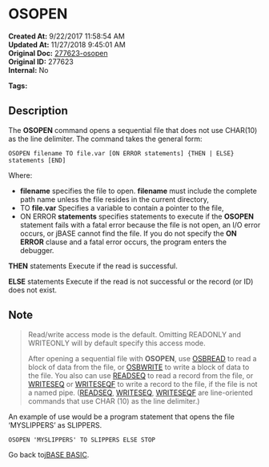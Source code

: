 # OSOPEN

**Created At:** 9/22/2017 11:58:54 AM  
**Updated At:** 11/27/2018 9:45:01 AM  
**Original Doc:** [277623-osopen](https://docs.jbase.com/36868-jbase-basic/277623-osopen)  
**Original ID:** 277623  
**Internal:** No  

**Tags:**
<badge text='file handling' vertical='middle' />

## Description

The **OSOPEN** command opens a sequential file that does not use CHAR(10) as the line delimiter. The command takes the general form:

```
OSOPEN filename TO file.var [ON ERROR statements] {THEN | ELSE} statements [END]
```

Where:

- **filename** specifies the file to open. **filename** must include the complete path name unless the file resides in the current directory,
- TO **file.var** Specifies a variable to contain a pointer to the file,
- ON ERROR **statements** specifies statements to execute if the **OSOPEN** statement fails with a fatal error because the file is not open, an I/O error occurs, or jBASE cannot find the file. If you do not specify the **ON ERROR** clause and a fatal error occurs, the program enters the debugger.

**THEN** statements Execute if the read is successful.

**ELSE** statements Execute if the read is not successful or the record (or ID) does not exist.

## Note

> Read/write access mode is the default. Omitting READONLY and WRITEONLY will by default specify this access mode.
>
> After opening a sequential file with **OSOPEN**, use [OSBREAD](./../osbread) to read a block of data from the file, or [OSBWRITE](./../osbwrite) to write a block of data to the file. You also can use [READSEQ](./../readseq) to read a record from the file, or [WRITESEQ](./../writeseq) or [WRITESEQF](./../writeseqf) to write a record to the file, if the file is not a named pipe. ([READSEQ](./../readseq), [WRITESEQ](./../writeseq), [WRITESEQF](./../writeseqf) are line-oriented commands that use CHAR (10) as the line delimiter.)

An example of use would be a program statement that opens the file ‘MYSLIPPERS’ as SLIPPERS.

```
OSOPEN 'MYSLIPPERS' TO SLIPPERS ELSE STOP
```

Go back to[jBASE BASIC](./../jbase-basic-programmers-reference-guide).
